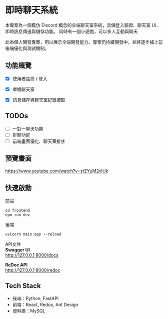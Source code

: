 # 即時聊天系統
本專案為一個模仿 Discord 概念的全端聊天室系統，具備登入驗證、聊天室 UI、即時訊息傳送與儲存功能。
同時有一個小遊戲，可以多人互動與聊天

此為個人開發專案，用以展示全端開發能力。專案仍持續開發中，並將逐步補上前後端優化與測試機制。

## 功能概覽
- [X] 使用者註冊 / 登入
- [X] 單機聊天室
- [X] 訊息儲存與聊天室紀錄讀取


## TODOs
 - [ ] 一對一聊天功能
 - [ ] 群聊功能
 - [ ] 前端畫面優化、聊天室排序

## 預覽畫面
https://www.youtube.com/watch?v=srZYuM2vlUk

## 快速啟動
前端
```shell
cd frontend
npm run dev
```

後端
```shell
uvicorn main:app --reload
```

API文件  
**Swagger UI**  
http://127.0.0.1:8000/docs

**ReDoc API**  
http://127.0.0.1:8000/redoc

## Tech Stack
- 後端：Python, FastAPI
- 前端：React, Redux, Ant Design
- 資料庫：MySQL